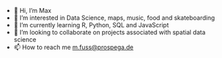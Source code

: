 - 👋 Hi, I’m Max
- 👀 I’m interested in Data Science, maps, music, food and skateboarding
- 🌱 I’m currently learning R, Python, SQL and JavaScript
- 💞️ I’m looking to collaborate on projects associated with spatial data science
- 📫 How to reach me m.fuss@prospega.de

<!---
MXMLNFSS/MXMLNFSS is a ✨ special ✨ repository because its `README.md` (this file) appears on your GitHub profile.
You can click the Preview link to take a look at your changes.
--->
